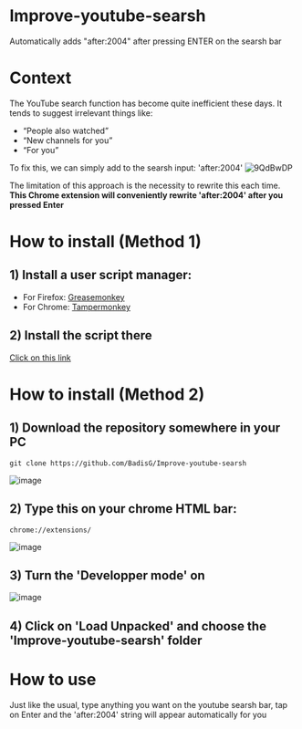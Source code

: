 # Improve-youtube-searsh
Automatically adds "after:2004" after pressing ENTER on the searsh bar

# Context

The YouTube search function has become quite inefficient these days. It tends to suggest irrelevant things like:
- “People also watched”
- “New channels for you”
- “For you”

To fix this, we can simply add to the searsh input: 'after:2004'
![9QdBwDP](https://github.com/BadisG/Improve-youtube-searsh/assets/110173477/d8c0c36d-13c4-41dc-a0f4-a883ab6b786a)

The limitation of this approach is the necessity to rewrite this each time.   
**This Chrome extension will conveniently rewrite 'after:2004' after you pressed Enter**

# How to install (Method 1)
## 1) Install a user script manager:
   - For Firefox: [Greasemonkey](https://addons.mozilla.org/fr/firefox/addon/greasemonkey/)
   - For Chrome: [Tampermonkey](https://chromewebstore.google.com/detail/tampermonkey/dhdgffkkebhmkfjojejmpbldmpobfkfo?hl=fr)


## 2) Install the script there
[Click on this link](https://github.com/BadisG/Improve-youtube-searsh/raw/main/Improve-youtube-searsh.user.js)


# How to install (Method 2)
## 1) Download the repository somewhere in your PC
```git clone https://github.com/BadisG/Improve-youtube-searsh```

![image](https://github.com/BadisG/Improve-youtube-searsh/assets/110173477/0975b48a-d18e-42fb-844a-4bbb772e7a94)


## 2) Type this on your chrome HTML bar:
```chrome://extensions/```

![image](https://github.com/BadisG/Improve-youtube-searsh/assets/110173477/9dce63cf-8d8c-49e3-94b4-ce091546a468)

## 3) Turn the 'Developper mode' on
![image](https://github.com/BadisG/Improve-youtube-searsh/assets/110173477/57a4fcfd-484e-4da5-b4a2-852bb5739bc5)

## 4) Click on 'Load Unpacked' and choose the 'Improve-youtube-searsh' folder

# How to use

Just like the usual, type anything you want on the youtube searsh bar, tap on Enter and the 'after:2004' string will appear automatically for you

